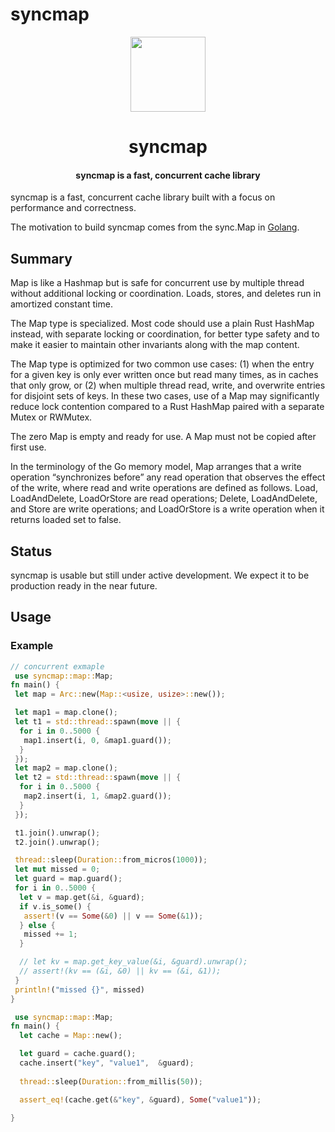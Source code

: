 # syncmap
<div>
  <div align="center" style="display: block; text-align: center;">
    <img src="https://camo.githubusercontent.com/734a3468bce992fbc3b729562d41c92f4912c99a/68747470733a2f2f7777772e727573742d6c616e672e6f72672f7374617469632f696d616765732f727573742d6c6f676f2d626c6b2e737667" height="120" width="120" />
  </div>
  <h1 align="center">syncmap</h1>
  <h4 align="center">syncmap is a fast, concurrent cache library  </h4>
</div>
syncmap is a fast, concurrent cache library built with a focus on performance and correctness.

The motivation to build syncmap comes from the sync.Map 
 in [Golang][].

[Golang]: https://pkg.go.dev/sync

## Summary

Map is like a  Hashmap but is safe for concurrent use by multiple thread without additional locking or coordination. Loads, stores, and deletes run in amortized constant time.

The Map type is specialized. Most code should use a plain Rust HashMap instead, with separate locking or coordination, for better type safety and to make it easier to maintain other invariants along with the map content.

The Map type is optimized for two common use cases: (1) when the entry for a given key is only ever written once but read many times, as in caches that only grow, or (2) when multiple thread read, write, and overwrite entries for disjoint sets of keys. In these two cases, use of a Map may significantly reduce lock contention compared to a Rust HashMap paired with a separate Mutex or RWMutex.

The zero Map is empty and ready for use. A Map must not be copied after first use.

In the terminology of the Go memory model, Map arranges that a write operation “synchronizes before” any read operation that observes the effect of the write, where read and write operations are defined as follows. Load, LoadAndDelete, LoadOrStore are read operations; Delete, LoadAndDelete, and Store are write operations; and LoadOrStore is a write operation when it returns loaded set to false.

## Status

syncmap is usable but still under active development. We expect it to be production ready in the near future.


## Usage

### Example

```rust
// concurrent exmaple
 use syncmap::map::Map;
fn main() {
 let map = Arc::new(Map::<usize, usize>::new());

 let map1 = map.clone();
 let t1 = std::thread::spawn(move || {
  for i in 0..5000 {
   map1.insert(i, 0, &map1.guard());
  }
 });
 let map2 = map.clone();
 let t2 = std::thread::spawn(move || {
  for i in 0..5000 {
   map2.insert(i, 1, &map2.guard());
  }
 });

 t1.join().unwrap();
 t2.join().unwrap();

 thread::sleep(Duration::from_micros(1000));
 let mut missed = 0;
 let guard = map.guard();
 for i in 0..5000 {
  let v = map.get(&i, &guard);
  if v.is_some() {
   assert!(v == Some(&0) || v == Some(&1));
  } else {
   missed += 1;
  }

  // let kv = map.get_key_value(&i, &guard).unwrap();
  // assert!(kv == (&i, &0) || kv == (&i, &1));
 }
 println!("missed {}", missed)
}
```
```rust
 use syncmap::map::Map;
fn main() {
  let cache = Map::new();

  let guard = cache.guard();
  cache.insert("key", "value1",  &guard);
 
  thread::sleep(Duration::from_millis(50));

  assert_eq!(cache.get(&"key", &guard), Some("value1"));

}
```

